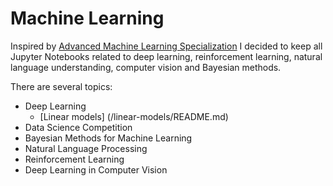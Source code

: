 # Machine Learning

Inspired by [Advanced Machine Learning Specialization](https://www.coursera.org/specializations/aml) I decided to keep all Jupyter Notebooks related to deep learning, reinforcement learning, natural language understanding, computer vision and Bayesian methods.

There are several topics:
* Deep Learning
	* [Linear models] (/linear-models/README.md)
* Data Science Competition
* Bayesian Methods for Machine Learning
* Natural Language Processing
* Reinforcement Learning
* Deep Learning in Computer Vision

